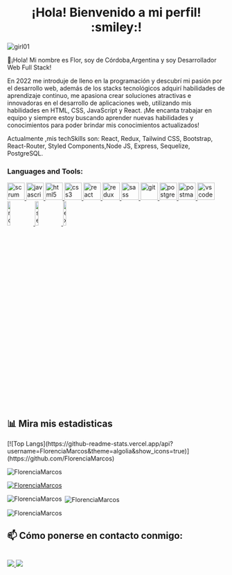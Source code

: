 
<br/>
<h1 align="center"> ¡Hola! Bienvenido a mi perfil!  :smiley:!</h1>

![girl01](https://user-images.githubusercontent.com/82724532/177223697-f5e3bacf-620d-423f-9569-5aa94e8af183.png)


👋¡Hola! Mi nombre es Flor, soy de Córdoba,Argentina y soy Desarrollador Web Full Stack!

En 2022 me introduje de lleno en la programación y descubrí mi pasión por el desarrollo web, además de los stacks tecnológicos adquirí habilidades de aprendizaje continuo, me apasiona crear soluciones atractivas e innovadoras en el desarrollo de aplicaciones web, utilizando mis habilidades en HTML, CSS, JavaScript y React. ¡Me encanta trabajar en equipo y siempre estoy buscando aprender nuevas habilidades y conocimientos para poder brindar mis conocimientos actualizados!


Actualmente ,mis techSkills son: React, Redux, Tailwind CSS, Bootstrap, React-Router, Styled Components,Node JS, Express, Sequelize, PostgreSQL.

<h3 align="left">Languages and Tools:</h3>

<p align="left">  
<a href="https://www.scrum.org/resources/blog/que-es-scrum" target="_blank"> <img src="https://img.icons8.com/external-flaticons-flat-flat-icons/64/000000/external-scrum-agile-flaticons-flat-flat-icons-2.png" alt="scrum" width="40" height="40"/> </a>
<a href="https://developer.mozilla.org/en-US/docs/Web/JavaScript" target="_blank"><img src="https://upload.wikimedia.org/wikipedia/commons/thumb/9/99/Unofficial_JavaScript_logo_2.svg/1024px-Unofficial_JavaScript_logo_2.svg.png" alt="javascript" width="40" height="40"/> </a> 
<a href="https://www.w3.org/html/" target="_blank"><img src="https://upload.wikimedia.org/wikipedia/commons/thumb/3/38/HTML5_Badge.svg/600px-HTML5_Badge.svg.png" alt="html5" width="40" height="40"/> </a>
<a href="https://www.w3schools.com/css/" target="_blank"> <img src="https://cdn4.iconfinder.com/data/icons/social-media-logos-6/512/121-css3-512.png" alt="css3" width="40" height="40"/> </a>
<a href="https://reactjs.org/" target="_blank"> <img src="https://seeklogo.com/images/R/react-logo-7B3CE81517-seeklogo.com.png" alt="react" width="40" height="40"/> </a>
<a href="https://redux.js.org" target="_blank"> <img src="https://seeklogo.com/images/R/redux-logo-9CA6836C12-seeklogo.com.png" alt="redux" width="40" height="40"/> </a>
<a href="https://sass-lang.com" target="_blank"> <img src="https://upload.wikimedia.org/wikipedia/commons/thumb/9/96/Sass_Logo_Color.svg/1280px-Sass_Logo_Color.svg.png" alt="sass" width="40" height="40"/> </a>
<a href="https://git-scm.com/" target="_blank"> <img src="https://www.vectorlogo.zone/logos/git-scm/git-scm-icon.svg" alt="git" width="40" height="40"/> </a>
<a href="https://www.postgresql.org" target="_blank"> <img src="https://upload.wikimedia.org/wikipedia/commons/thumb/2/29/Postgresql_elephant.svg/1200px-Postgresql_elephant.svg.png" alt="postgresql" width="40" height="40"/> </a>  
<a href="https://postman.com" target="_blank"> <img src="https://www.vectorlogo.zone/logos/getpostman/getpostman-icon.svg" alt="postman" width="40" height="40"/> </a>
<a href="https://code.visualstudio.com" target="_blank"> <img src="https://img.icons8.com/fluency/48/000000/visual-studio-code-2019.png" alt="vscode" width="40" height="40"/> </a>
<a href="https://nodejs.org" target="_blank"> <img src="https://cdn.pixabay.com/photo/2015/04/23/17/41/node-js-736399_960_720.png" alt="nodejs" width="12%"/> </a>
<a href="https://sequelize.org" target="_blank"> <img src="https://www.vectorlogo.zone/logos/sequelizejs/sequelizejs-ar21.svg" alt="sequelize" width="12%"/> </a>
<a href="https://expressjs.com" target="_blank"> <img src="https://i.cloudup.com/zfY6lL7eFa-3000x3000.png" alt="express" width="12%"/> </a> 


## 📊 Mira mis estadisticas

<p align="left">[![Top Langs](https://github-readme-stats.vercel.app/api?username=FlorenciaMarcos&theme=algolia&show_icons=true)](https://github.com/FlorenciaMarcos) </p>

 
<p align="left"> <a href=  ![Top Langs](https://github-readme-stats.vercel.app/api/top-langs/?username=FlorenciaMarcos&theme=algolia&show_icons=true)/></a> </p>

 <p align="left"> <img src="https://komarev.com/ghpvc/?username=FlorenciaMarcos&theme=algolia&show_icons=true" alt="FlorenciaMarcos" /> </p>

<p align="left"> <a href="https://github.com/ryo-ma/github-profile-trophy"><img src="https://github-profile-trophy.vercel.app/?username=FlorenciaMarcos&theme=algolia&show_icons=true" alt="FlorenciaMarcos" /></a> </p>

<p><img align="left" src="https://github-readme-stats.vercel.app/api/top-langs?username=FlorenciaMarcos&theme=algolia&show_icons=true" alt="FlorenciaMarcos" /></p>

<p>&nbsp;<img align="center" src="https://github-readme-stats.vercel.app/api?username=FlorenciaMarcos&theme=algolia&show_icons=true" alt="FlorenciaMarcos" /></p>

<p><img align="center" src="https://github-readme-streak-stats.herokuapp.com/?user=FlorenciaMarcos&theme=algolia&show_icons=true" alt="FlorenciaMarcos" /></p>

  
  
  
## 📫 Cómo ponerse en contacto conmigo: 
</br>
<a href="mailto:florcita.6221@gmail.com" target="_blank">
<img src="https://img.icons8.com/color/48/000000/gmail-new.png"/> 
</a>
<a href="https://www.linkedin.com/in/florencia-alexandra-marcos-287063239" target="_blank"> 
<img src="https://img.icons8.com/color/48/000000/linkedin.png"/>
</a>
</br>

